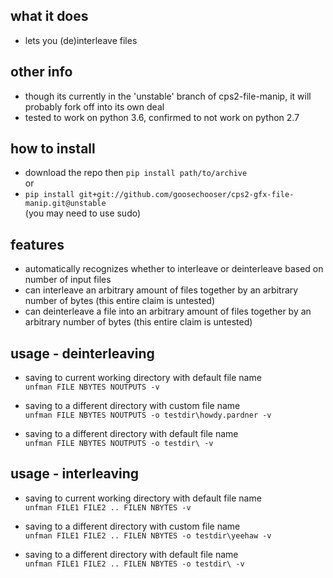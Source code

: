 ## what it does
* lets you (de)interleave files

## other info
* though its currently in the 'unstable' branch of cps2-file-manip, it will probably fork off into its own deal
* tested to work on python 3.6, confirmed to not work on python 2.7

## how to install
* download the repo then `pip install path/to/archive`    
or  
* `pip install git+git://github.com/goosechooser/cps2-gfx-file-manip.git@unstable`  
(you may need to use sudo)


## features
* automatically recognizes whether to interleave or deinterleave based on number of input files
* can interleave an arbitrary amount of files together by an arbitrary number of bytes (this entire claim is untested)
* can deinterleave a file into an arbitrary amount of files together by an arbitrary number of bytes (this entire claim is untested)

## usage - deinterleaving
* saving to current working directory with default file name  
`unfman FILE NBYTES NOUTPUTS -v`

* saving to a different directory with custom file name  
`unfman FILE NBYTES NOUTPUTS -o testdir\howdy.pardner -v`

* saving to a different directory with default file name  
`unfman FILE NBYTES NOUTPUTS -o testdir\ -v` 

## usage - interleaving
* saving to current working directory with default file name  
`unfman FILE1 FILE2 .. FILEN NBYTES -v`

* saving to a different directory with custom file name  
`unfman FILE1 FILE2 .. FILEN NBYTES -o testdir\yeehaw -v`

* saving to a different directory with default file name  
`unfman FILE1 FILE2 .. FILEN NBYTES -o testdir\ -v`

